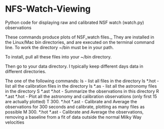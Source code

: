 # NFS-Watch-Viewing
Python code for displaying raw and calibrated NSF watch (watch.py) observations

These commands produce plots of NSF_watch files._
They are installed in the Linux/Mac  bin directories, and are executed
on the terminal command line.   To work the directory ~/bin must be in your path.

To install, pull all these files into your ~/bin directory.

Then go to your data directory.  I typically keep different days data in different 
directories.

The one of the following commands:
ls      - list all files in the directory
ls *.hot  - list all the calibration files in the directory
ls *.as   - list all the astronomy files in the directory
S *.ast *.hot   - Summarize the observations in this directory
R *.ast *.hot   - Plot all the astronomy and calibration observations (only first 15 are actually plotted)
T 300.  *.hot *.ast  - Calibrate and Average the observations for 300 seconds and calibrate, plotting as many files as possible
M 300.  *.hot *.ast   - Calibrate and Average the observations, removing a baseline from a fit of data outside the normal Milky Way velocities


